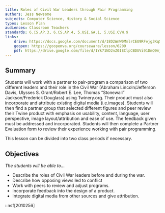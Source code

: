 ```yaml
---
title: Roles of Civil War Leaders through Pair Programming
authors: Jess Newsome
subjects: Computer Science, History & Social Science
types: Lesson Plan
audiences: Classroom Teachers
standards: 6.CS.AP.3, 6.CS.AP.4, 5.USI.GA.1, 5.USI.CVW.9
links:
    drive: https://docs.google.com/document/d/18D2WnW0MmlrCEU9RFejg3KqS0a0UZ6pdiBI4XgHZ0cg/edit#heading=h.joty0v63l5oi
    goopen: https://goopenva.org/courseware/lesson/6209
    pdf: https://drive.google.com/file/d/1Yk71ND2nZ0IEClpCBDUVi91DmQ9mjDcv/view?usp=drive_link
---
```


## Summary

Students will work with a partner to pair-program a comparison of two different leaders and their role in the Civil War (Abraham Lincoln/Jefferson Davis, Ulysses S. Grant/Robert E. Lee, Thomas “Stonewall” Jackson/Frederick Douglass) using Twinery.org. Their product must also incorporate and attribute existing digital media (i.e.images). Students will then find a partner group that selected different figures and peer review their Twine product with emphasis on usability, content, language, user perspective, image layout/attribution and ease of use. The feedback given must be addressed and incorporated. Students will then complete a Partner Evaluation form to review their experience working with pair programming.

This lesson can be divided into two class periods if necessary.

## Objectives

*The students will be able to...*

- Describe the roles of Civil War leaders before and during the war.
- Describe how opposing views led to conflict
- Work with peers to review and adjust programs.
- Incorporate feedback into the design of a product.
- Integrate digital media from other sources and give attribution.

::nsf[2010256]
